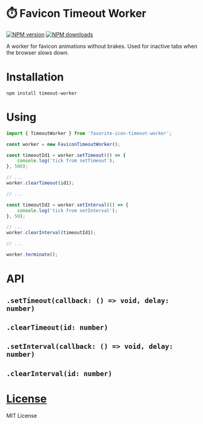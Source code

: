 ⏱️ Favicon Timeout Worker
=============

[![NPM version](https://img.shields.io/npm/v/favorite-icon-timeout-worker.svg?style=flat)](https://www.npmjs.com/package/favorite-icon-timeout-worker)
[![NPM downloads](https://img.shields.io/npm/dm/favorite-icon-timeout-worker.svg?style=flat)](https://www.npmjs.com/package/favorite-icon-timeout-worker)

A worker for favicon animations without brakes. Used for inactive tabs when the browser slows down.

# Installation
`npm install timeout-worker`

# Using
```js
import { TimeoutWorker } from 'favorite-icon-timeout-worker';

const worker = new FaviconTimeoutWorker();

const timeoutId1 = worker.setTimeout(() => {
    console.log('tick from setTimeout');
}, 500);

// ...
worker.clearTimeout(id1);

// ...

const timeoutId2 = worker.setInterval(() => {
    console.log('tick from setInterval');
}, 50);

// ...
worker.clearInterval(timeoutId1);

// ...

worker.terminate();
```

# API

## `.setTimeout(callback: () => void, delay: number)`

## `.clearTimeout(id: number)`

## `.setInterval(callback: () => void, delay: number)`

## `.clearInterval(id: number)`

# [License](./LICENSE)
MIT License
